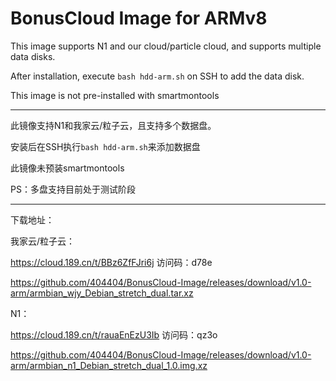 # BonusCloud Image for ARMv8

This image supports N1 and our cloud/particle cloud, and supports multiple data disks.

After installation, execute `bash hdd-arm.sh` on SSH to add the data disk.

This image is not pre-installed with smartmontools

----------------------------------------------------------------------------------------------------------------------

此镜像支持N1和我家云/粒子云，且支持多个数据盘。

安装后在SSH执行`bash hdd-arm.sh`来添加数据盘

此镜像未预装smartmontools

PS：多盘支持目前处于测试阶段

----------------------------------------------------------------------------------------------------------------------

下载地址：


我家云/粒子云：

https://cloud.189.cn/t/BBz6ZfFJri6j  访问码：d78e

https://github.com/404404/BonusCloud-Image/releases/download/v1.0-arm/armbian_wjy_Debian_stretch_dual.tar.xz


N1： 

https://cloud.189.cn/t/rauaEnEzU3Ib 访问码：qz3o

https://github.com/404404/BonusCloud-Image/releases/download/v1.0-arm/armbian_n1_Debian_stretch_dual_1.0.img.xz
